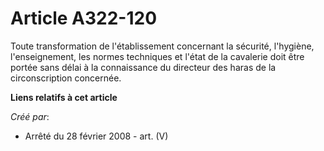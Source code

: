 # Article A322-120

Toute transformation de l'établissement concernant la sécurité, l'hygiène, l'enseignement, les normes techniques et l'état de
la cavalerie doit être portée sans délai à la connaissance du directeur des haras de la circonscription concernée.

**Liens relatifs à cet article**

_Créé par_:

  - Arrêté du 28 février 2008 - art. (V)
